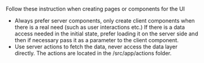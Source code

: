 Follow these instruction when creating pages or components for the UI

* Always prefer server components, only create client components when there is a real need (such as user interactions etc.) If there is a data access needed in the initial state, prefer loading it on the server side and then if necessary pass it as a parameter to the client component.
* Use server actions to fetch the data, never access the data layer directly. The actions are located in the /src/app/actions folder.
